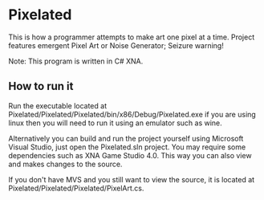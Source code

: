 Pixelated
=========

This is how a programmer attempts to make art one pixel at a time. Project features emergent Pixel Art or Noise Generator; Seizure warning!

Note: This program is written in C# XNA.

How to run it
-------------
Run the executable located at Pixelated/Pixelated/Pixelated/bin/x86/Debug/Pixelated.exe if you are using linux then you will need to run it
using an emulator such as wine. 

Alternatively you can build and run the project yourself using Microsoft Visual Studio, just open the Pixelated.sln project. 
You may require some dependencies such as XNA Game Studio 4.0. This way you can also view and makes changes to the source.

If you don't have MVS and you still want to view the source, it is located at Pixelated/Pixelated/Pixelated/PixelArt.cs.
